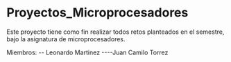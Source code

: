 # Proyectos_Microprocesadores

Este proyecto tiene como fin realizar todos retos planteados en el semestre, bajo la asignatura de microprocesadores.

Miembros:
-- Leonardo Martinez
----Juan Camilo Torrez
